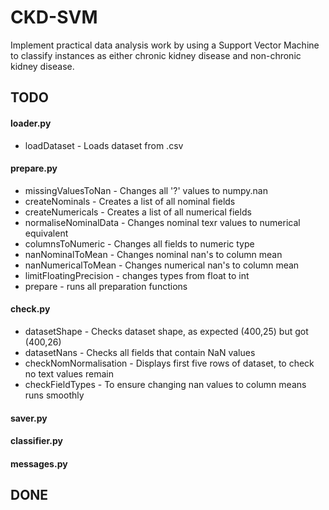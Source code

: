 # CKD-SVM

Implement practical data analysis work by using a Support Vector Machine to classify instances as either chronic kidney disease and non-chronic kidney disease.

## TODO
#### loader.py
* loadDataset - Loads dataset from .csv
#### prepare.py
* missingValuesToNan - Changes all '?' values to numpy.nan
* createNominals - Creates a list of all nominal fields
* createNumericals - Creates a list of all numerical fields
* normaliseNominalData - Changes nominal texr values to numerical equivalent
* columnsToNumeric - Changes all fields to numeric type
* nanNominalToMean - Changes nominal nan's to column mean
* nanNumericalToMean - Changes numerical nan's to column mean
* limitFloatingPrecision - changes types from float to int
* prepare - runs all preparation functions
#### check.py
* datasetShape - Checks dataset shape, as expected (400,25) but got (400,26)
* datasetNans - Checks all fields that contain NaN values
* checkNomNormalisation - Displays first five rows of dataset, to check no text values remain
* checkFieldTypes - To ensure changing nan values to column means runs smoothly
#### saver.py
#### classifier.py
#### messages.py

## DONE

